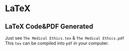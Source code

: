 # LaTeX
## LaTeX Code&PDF Generated
 Just see `The Medical Ethics.tex` & `The Medical Ethics.pdf` <br> 
This `tex` can be compiled into `pdf` in your computer.

 
